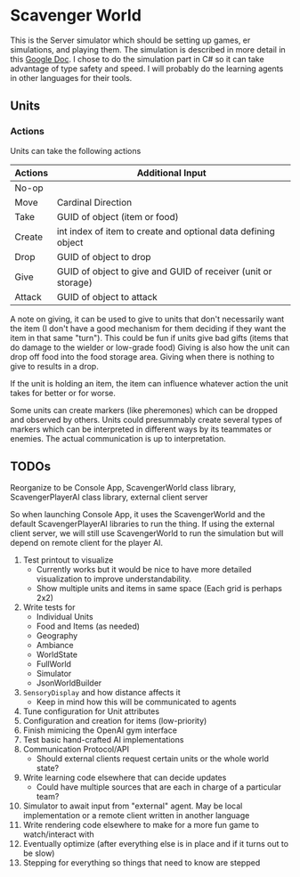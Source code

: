 # Scavenger World
This is the Server simulator which should be setting up games, er simulations, 
and playing them.  The simulation is described in more detail in this [Google Doc](https://docs.google.com/document/d/14XEu3WsUuBcH3lxiHeGoCCMesSdKM1msx8qH6TlIveY/edit?usp=sharing).
I chose to do the simulation part in C# so it can take advantage of type safety and speed.
I will probably do the learning agents in other languages for their tools.


## Units

### Actions

Units can take the following actions

| Actions | Additional Input                                              |
| ------- | ------------------------------------------------------------- |
| No-op   |                                                               |
| Move    | Cardinal Direction                                            |
| Take    | GUID of object (item or food)                                 |
| Create  | int index of item to create and optional data defining object |
| Drop    | GUID of object to drop                                        |
| Give    | GUID of object to give and GUID of receiver (unit or storage) |
| Attack  | GUID of object to attack                                      |

A note on giving, it can be used to give to units that don't necessarily want the item 
(I don't have a good mechanism for them deciding if they want the item in that same "turn").  This could be fun if units give bad gifts (items that do damage to the wielder or low-grade food)
Giving is also how the unit can drop off food into the food storage area.  Giving when there is nothing to give to results in a drop.

If the unit is holding an item, the item can influence whatever action the unit takes for better or for worse.

Some units can create markers (like pheremones) which can be dropped and observed by others.  Units could presummably create several types of markers which can be interpreted in different ways by its teammates or enemies.  The actual communication is up to interpretation.

## TODOs
Reorganize to be
Console App, ScavengerWorld class library, ScavengerPlayerAI class library, external client server

So when launching Console App, it uses the ScavengerWorld and the default ScavengerPlayerAI libraries to run the thing.
If using the external client server, we will still use ScavengerWorld to run the simulation but will depend on remote client for the player AI.

1. Test printout to visualize
	- Currently works but it would be nice to have more detailed visualization to improve understandability.
	- Show multiple units and items in same space (Each grid is perhaps 2x2)
2. Write tests for
    - Individual Units
    - Food and Items (as needed)
    - Geography
    - Ambiance
    - WorldState
    - FullWorld
    - Simulator
    - JsonWorldBuilder
3. `SensoryDisplay` and how distance affects it
	- Keep in mind how this will be communicated to agents
4. Tune configuration for Unit attributes
5. Configuration and creation for items (low-priority)
6. Finish mimicing the OpenAI gym interface
7. Test basic hand-crafted AI implementations
8. Communication Protocol/API
	- Should external clients request certain units or the whole world state?
9. Write learning code elsewhere that can decide updates
	- Could have multiple sources that are each in charge of a particular team?
10. Simulator to await input from "external" agent.  May be local implementation or a remote client written in another language
11. Write rendering code elsewhere to make for a more fun game to watch/interact with
12. Eventually optimize (after everything else is in place and if it turns out to be slow)
13. Stepping for everything so things that need to know are stepped